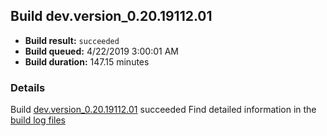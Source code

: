 ## Build dev.version_0.20.19112.01
- **Build result:** `succeeded`
- **Build queued:** 4/22/2019 3:00:01 AM
- **Build duration:** 147.15 minutes
### Details
Build [dev.version_0.20.19112.01](https://winappstudio.visualstudio.com/web/build.aspx?pcguid=a4ef43be-68ce-4195-a619-079b4d9834c2&builduri=vstfs%3a%2f%2f%2fBuild%2fBuild%2f27615) succeeded
Find detailed information in the [build log files](https://uwpctdiags.blob.core.windows.net/buildlogs/dev.version_0.20.19112.01_logs.zip)
